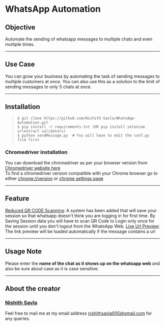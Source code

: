 # WhatsApp Automation

## Objective
Automate the sending of whatsapp messages to multiple chats and even multiple times.

---

## Use Case
You can grow your business by automating the task of sending messages to multiple customers at once.
You can also use this as a solution to the limit of sending messages to only 5 chats at once.

---

## Installation

> ```
> $ git clone https://github.com/Nishith-Savla/WhatsApp-Automation.git
> $ pip install -r requirements.txt (OR pip install selenium urlextract validators)
> $ python sendMessage.py  # You will have to edit the conf.py file first
> ```

### Chromedriver installation
You can download the chromedriver as per your browser version from [Chromedriver website here](https//chromedriver.chromium.org/downloads "Download chromedriver")  
To find a chromedriver version compatible with your Chrome browser go to either [chrome://version](chrome://version) or [chrome settings page](chrome://settings/help "Go to settings")

---
 
## Feature 
<u>Reduced QR CODE Scanning</u>: A system has been added that will save your session so that whatsapp doesn't think you are logging in for first time. By Saving Session data you will have to scan QR Code to Login only once for the session until you don't logout from the WhatsApp Web.
<u>Live Url Preview</u>: The link preview will be loaded automatically if the message contains a url 

---

## Usage Note
Please enter the **name of the chat as it shows up on the whatsapp web** and also be sure about case as it is case sensitive.

---

## About the creator

### [Nishith Savla](https://www.linkedin.com/in/nishith-savla-8b0b851b0/ "My LinkedIn Handle")
Feel free to mail me at my email address [nishithsavla005@gmail.com](mailto:nishithsavla005+fromgithub@gmail.com) for any queries.
